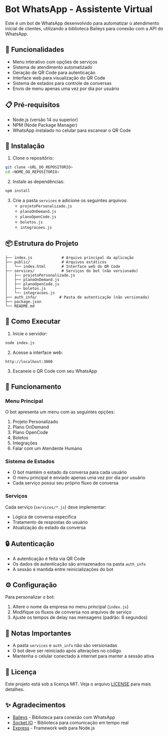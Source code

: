 # Bot WhatsApp - Assistente Virtual

Este é um bot de WhatsApp desenvolvido para automatizar o atendimento inicial de clientes, utilizando a biblioteca Baileys para conexão com a API do WhatsApp.

## 🚀 Funcionalidades

- Menu interativo com opções de serviços
- Sistema de atendimento automatizado
- Geração de QR Code para autenticação
- Interface web para visualização do QR Code
- Sistema de estados para controle de conversas
- Envio de menu apenas uma vez por dia por usuário

## 📋 Pré-requisitos

- Node.js (versão 14 ou superior)
- NPM (Node Package Manager)
- WhatsApp instalado no celular para escanear o QR Code

## 🔧 Instalação

1. Clone o repositório:
```bash
git clone <URL_DO_REPOSITORIO>
cd <NOME_DO_REPOSITORIO>
```

2. Instale as dependências:
```bash
npm install
```

3. Crie a pasta `services` e adicione os seguintes arquivos:
   - `projetoPersonalizado.js`
   - `planoOnDemand.js`
   - `planoOpenCode.js`
   - `boletos.js`
   - `integracoes.js`

## 📦 Estrutura do Projeto

```
├── index.js             # Arquivo principal da aplicação
├── public/              # Arquivos estáticos
│   └── index.html       # Interface web do QR Code
├── services/            # Serviços do bot (não versionado)
│   ├── projetoPersonalizado.js
│   ├── planoOnDemand.js
│   ├── planoOpenCode.js
│   ├── boletos.js
│   └── integracoes.js
├── auth_info/          # Pasta de autenticação (não versionada)
├── package.json
└── README.md
```

## 🚀 Como Executar

1. Inicie o servidor:
```bash
node index.js
```

2. Acesse a interface web:
```
http://localhost:3000
```

3. Escaneie o QR Code com seu WhatsApp

## 📱 Funcionamento

### Menu Principal
O bot apresenta um menu com as seguintes opções:
1. Projeto Personalizado
2. Plano OnDemand
3. Plano OpenCode
4. Boletos
5. Integrações
6. Falar com um Atendente Humano

### Sistema de Estados
- O bot mantém o estado da conversa para cada usuário
- O menu principal é enviado apenas uma vez por dia por usuário
- Cada serviço possui seu próprio fluxo de conversa

### Serviços
Cada serviço (`services/*.js`) deve implementar:
- Lógica de conversa específica
- Tratamento de respostas do usuário
- Atualização do estado da conversa

## 🔒 Autenticação

- A autenticação é feita via QR Code
- Os dados de autenticação são armazenados na pasta `auth_info`
- A sessão é mantida entre reinicializações do bot

## ⚙️ Configuração

Para personalizar o bot:

1. Altere o nome da empresa no menu principal (`index.js`)
2. Modifique os fluxos de conversa nos arquivos de serviço
3. Ajuste os tempos de delay nas mensagens (padrão: 6 segundos)

## 📝 Notas Importantes

- A pasta `services` e `auth_info` não são versionadas
- O bot deve ser reiniciado após alterações no código
- Mantenha o celular conectado à internet para manter a sessão ativa


## 📄 Licença

Este projeto está sob a licença MIT. Veja o arquivo [LICENSE](LICENSE) para mais detalhes.

## ✨ Agradecimentos

- [Baileys](https://github.com/WhiskeySockets/Baileys) - Biblioteca para conexão com WhatsApp
- [Socket.IO](https://socket.io/) - Biblioteca para comunicação em tempo real
- [Express](https://expressjs.com/) - Framework web para Node.js 